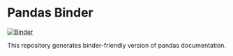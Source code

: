 # Pandas Binder

[![Binder](https://mybinder.org/badge_logo.svg)](https://mybinder.org/v2/gh/pandas-dev/pandas-binder/master?filepath=build%2Fjupyter%2Fgetting_started%2Findex.ipynb)

This repository generates binder-friendly version of pandas documentation.
